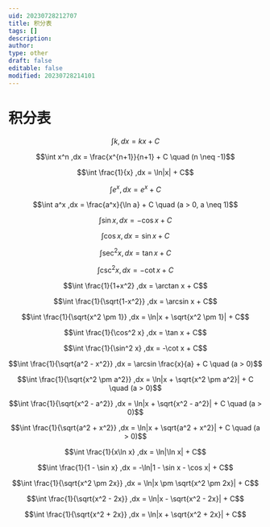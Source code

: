 ```yaml
---
uid: 20230728212707
title: 积分表
tags: []
description: 
author: 
type: other
draft: false
editable: false
modified: 20230728214101
---
```


# 积分表

 $$\int k ,dx = kx + C$$

 $$\int x^n ,dx = \frac{x^{n+1}}{n+1} + C \quad (n \neq -1)$$

 $$\int \frac{1}{x} ,dx = \ln|x| + C$$

 $$\int e^x ,dx = e^x + C$$

 $$\int a^x ,dx = \frac{a^x}{\ln a} + C \quad (a > 0, a \neq 1)$$

 $$\int \sin x ,dx = -\cos x + C$$

 $$\int \cos x ,dx = \sin x + C$$

 $$\int \sec^2 x ,dx = \tan x + C$$

 $$\int \csc^2 x ,dx = -\cot x + C$$

 $$\int \frac{1}{1+x^2} ,dx = \arctan x + C$$

 $$\int \frac{1}{\sqrt{1-x^2}} ,dx = \arcsin x + C$$

 $$\int \frac{1}{\sqrt{x^2 \pm 1}} ,dx = \ln|x + \sqrt{x^2 \pm 1}| + C$$

 $$\int \frac{1}{\cos^2 x} ,dx = \tan x + C$$

 $$\int \frac{1}{\sin^2 x} ,dx = -\cot x + C$$

 $$\int \frac{1}{\sqrt{a^2 - x^2}} ,dx = \arcsin \frac{x}{a} + C \quad (a > 0)$$

 $$\int \frac{1}{\sqrt{x^2 \pm a^2}} ,dx = \ln|x + \sqrt{x^2 \pm a^2}| + C \quad (a > 0)$$

 $$\int \frac{1}{\sqrt{x^2 - a^2}} ,dx = \ln|x + \sqrt{x^2 - a^2}| + C \quad (a > 0)$$

 $$\int \frac{1}{\sqrt{a^2 + x^2}} ,dx = \ln|x + \sqrt{a^2 + x^2}| + C \quad (a > 0)$$

 $$\int \frac{1}{x\ln x} ,dx = \ln|\ln x| + C$$

 $$\int \frac{1}{1 - \sin x} ,dx = -\ln|1 - \sin x - \cos x| + C$$

 $$\int \frac{1}{\sqrt{x^2 \pm 2x}} ,dx = \ln|x \pm \sqrt{x^2 \pm 2x}| + C$$

 $$\int \frac{1}{\sqrt{x^2 - 2x}} ,dx = \ln|x - \sqrt{x^2 - 2x}| + C$$

 $$\int \frac{1}{\sqrt{x^2 + 2x}} ,dx = \ln|x + \sqrt{x^2 + 2x}| + C$$